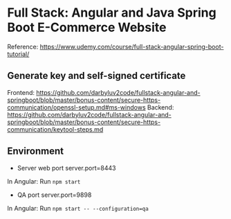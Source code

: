 
# Full Stack: Angular and Java Spring Boot E-Commerce Website

Reference: https://www.udemy.com/course/full-stack-angular-spring-boot-tutorial/

## Generate key and self-signed certificate
Frontend: https://github.com/darbyluv2code/fullstack-angular-and-springboot/blob/master/bonus-content/secure-https-communication/openssl-setup.md#ms-windows
Backend: https://github.com/darbyluv2code/fullstack-angular-and-springboot/blob/master/bonus-content/secure-https-communication/keytool-steps.md

## Environment

* Server web port
  server.port=8443

In Angular: 
Run `npm start`

* QA port
  server.port=9898

In Angular: 
Run `npm start -- --configuration=qa`